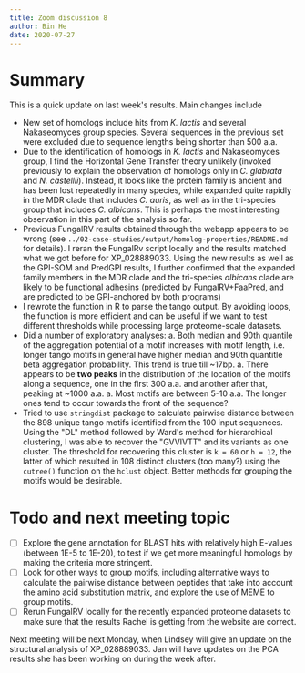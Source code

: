 ```yaml
---
title: Zoom discussion 8
author: Bin He
date: 2020-07-27
---
```


# Summary
This is a quick update on last week's results. Main changes include
- New set of homologs include hits from _K. lactis_ and several Nakaseomyces group species. Several sequences in the previous set were excluded due to sequence lengths being shorter than 500 a.a.
- Due to the identification of homologs in _K. lactis_ and Nakaseomyces group, I find the Horizontal Gene Transfer theory unlikely (invoked previously to explain the observation of homologs only in _C. glabrata_ and _N. castellii_). Instead, it looks like the protein family is ancient and has been lost repeatedly in many species, while expanded quite rapidly in the MDR clade that includes _C. auris_, as well as in the tri-species group that includes _C. albicans_. This is perhaps the most interesting observation in this part of the analysis so far.
- Previous FungalRV results obtained through the webapp appears to be wrong (see `../02-case-studies/output/homolog-properties/README.md` for details). I reran the FungalRv script locally and the results matched what we got before for XP_028889033. Using the new results as well as the GPI-SOM and PredGPI results, I further confirmed that the expanded family members in the MDR clade and the tri-species _albicans_ clade are likely to be functional adhesins (predicted by FungalRV+FaaPred, and are predicted to be GPI-anchored by both programs)
- I rewrote the function in R to parse the tango output. By avoiding loops, the function is more efficient and can be useful if we want to test different thresholds while processing large proteome-scale datasets.
- Did a number of exploratory analyses:
    a. Both median and 90th quantile of the aggregation potential of a motif increases with motif length, i.e. longer tango motifs in general have higher median and 90th quantitle beta aggregation probability. This trend is true till ~17bp.
    a. There appears to be **two peaks** in the distribution of the location of the motifs along a sequence, one in the first 300 a.a. and another after that, peaking at ~1000 a.a.
    a. Most motifs are between 5-10 a.a. The longer ones tend to occur towards the front of the sequence?
- Tried to use `stringdist` package to calculate pairwise distance between the 898 unique tango motifs identified from the 100 input sequences. Using the "DL" method followed by Ward's method for hierarchical clustering, I was able to recover the "GVVIVTT" and its variants as one cluster. The threshold for recovering this cluster is `k = 60` or `h = 12`, the latter of which resulted in 108 distinct clusters (too many?) using the `cutree()` function on the `hclust` object. Better methods for grouping the motifs would be desirable.

# Todo and next meeting topic
- [ ] Explore the gene annotation for BLAST hits with relatively high E-values (between 1E-5 to 1E-20), to test if we get more meaningful homologs by making the criteria more stringent.
- [ ] Look for other ways to group motifs, including alternative ways to calculate the pairwise distance between peptides that take into account the amino acid substitution matrix, and explore the use of MEME to group motifs.
- [ ] Rerun FungalRV locally for the recently expanded proteome datasets to make sure that the results Rachel is getting from the website are correct.

Next meeting will be next Monday, when Lindsey will give an update on the structural analysis of XP_028889033. Jan will have updates on the PCA results she has been working on during the week after.
